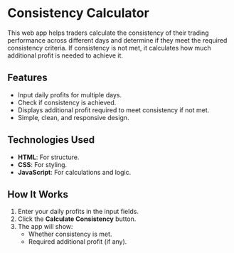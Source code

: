 # Consistency Calculator

This web app helps traders calculate the consistency of their trading performance across different days and determine if they meet the required consistency criteria. If consistency is not met, it calculates how much additional profit is needed to achieve it.

## Features
- Input daily profits for multiple days.
- Check if consistency is achieved.
- Displays additional profit required to meet consistency if not met.
- Simple, clean, and responsive design.

## Technologies Used
- **HTML**: For structure.
- **CSS**: For styling.
- **JavaScript**: For calculations and logic.

## How It Works
1. Enter your daily profits in the input fields.
2. Click the **Calculate Consistency** button.
3. The app will show:
   - Whether consistency is met.
   - Required additional profit (if any).
